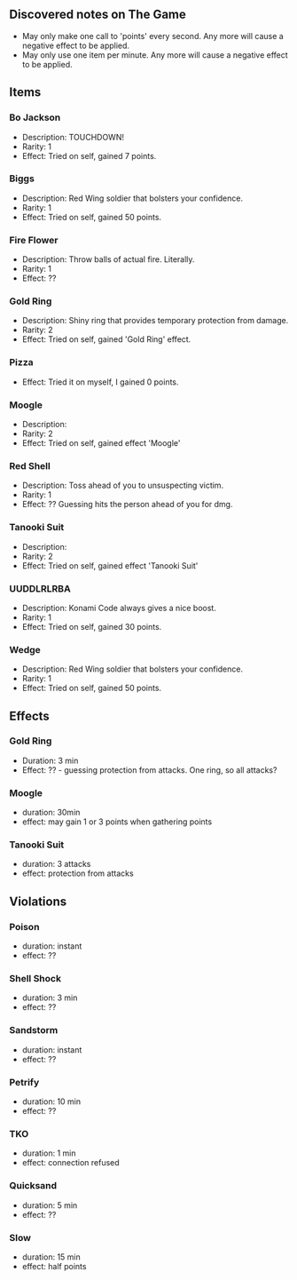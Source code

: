 ## Discovered notes on The Game

- May only make one call to 'points' every second.  Any more will cause a negative effect to be applied.
- May only use one item per minute.  Any more will cause a negative effect to be applied.

## Items

### Bo Jackson

  - Description: TOUCHDOWN!
  - Rarity: 1
  - Effect: Tried on self, gained 7 points.
  
### Biggs

  - Description: Red Wing soldier that bolsters your confidence.
  - Rarity: 1
  - Effect: Tried on self, gained 50 points.
  
### Fire Flower

  - Description: Throw balls of actual fire. Literally.
  - Rarity: 1
  - Effect: ??
  
### Gold Ring

  - Description: Shiny ring that provides temporary protection from damage.
  - Rarity: 2
  - Effect: Tried on self, gained 'Gold Ring' effect.

### Pizza
  
  - Effect: Tried it on myself, I gained 0 points.

### Moogle

  - Description: 
  - Rarity: 2
  - Effect: Tried on self, gained effect 'Moogle'
  
### Red Shell
  
  - Description: Toss ahead of you to unsuspecting victim.
  - Rarity: 1
  - Effect: ?? Guessing hits the person ahead of you for dmg.
  
### Tanooki Suit

  - Description:
  - Rarity: 2
  - Effect: Tried on self, gained effect 'Tanooki Suit'
  
### UUDDLRLRBA

  - Description: Konami Code always gives a nice boost.
  - Rarity: 1
  - Effect: Tried on self, gained 30 points.
  
### Wedge

  - Description: Red Wing soldier that bolsters your confidence.
  - Rarity: 1
  - Effect: Tried on self, gained 50 points.

## Effects

### Gold Ring

 - Duration: 3 min
 - Effect: ?? - guessing protection from attacks.  One ring, so all attacks?

### Moogle

 - duration: 30min
 - effect: may gain 1 or 3 points when gathering points
 
### Tanooki Suit
 
 - duration: 3 attacks
 - effect: protection from attacks
 
## Violations
 
### Poison
 
  - duration: instant
  - effect: ??
  
### Shell Shock

  - duration: 3 min
  - effect: ??
  
### Sandstorm

  - duration: instant
  - effect: ??
  
### Petrify

  - duration: 10 min
  - effect: ??
  
### TKO
  
  - duration: 1 min
  - effect: connection refused
  
### Quicksand
  
  - duration: 5 min
  - effect: ??
  
### Slow

  - duration: 15 min
  - effect: half points
  
